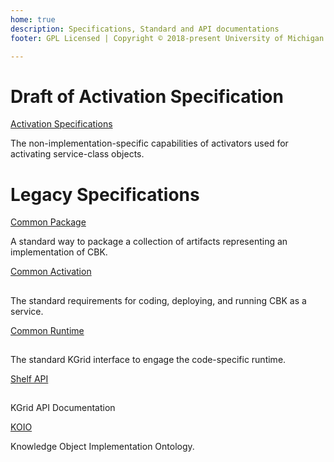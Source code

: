 ```yaml
---
home: true
description: Specifications, Standard and API documentations
footer: GPL Licensed | Copyright © 2018-present University of Michigan

---
```


# Draft of Activation Specification
<div class="features">
  <div class="feature">
    <div class="action hero">
        <a href="activationSpec.html" class="nav-link action-button">Activation Specifications</a>
    </div>    
    <p>The non-implementation-specific capabilities of activators used for activating service-class objects.</p>
  </div>
</div>

# Legacy Specifications
<div class="features">
  <div class="feature">
    <div class="action hero">
        <a href="packaging.html" class="nav-link action-button">Common Package</a>
    </div>    
    <p>A standard way to package a collection of artifacts representing an implementation of CBK.</p>
  </div>

  <div class="feature">
    <div class="action hero">
          <a href="activation.html" class="nav-link action-button">Common Activation</a>
    </div>    
    <h2></h2>
    <p>The standard requirements for coding, deploying, and running CBK as a service.</p>
  </div>

  <div class="feature">
  <div class="action hero">
  <a href="runtimes.html" class="nav-link action-button">Common Runtime</a>
  </div>    
  <h2></h2>
  <p>The standard KGrid interface to engage the code-specific runtime.</p>
  </div>

  <div class="feature">
    <div class="action hero">
        <a href="shelf-api.html" class="nav-link action-button">Shelf API</a>
    </div>    
    <h2></h2>
    <p>KGrid API Documentation</p>
  </div>

  <div class="feature">
    <div class="action hero">
        <a href="packaging.html" class="nav-link action-button">KOIO</a>
    </div>    
    <p>Knowledge Object Implementation Ontology.</p>
  </div>


</div>
